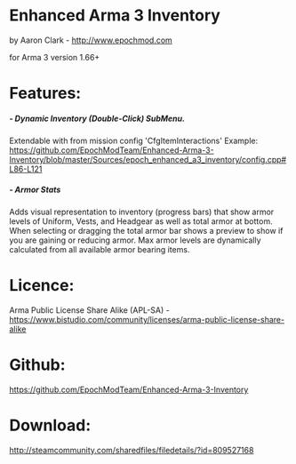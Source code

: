 Enhanced Arma 3 Inventory 
=====
by Aaron Clark - http://www.epochmod.com

for Arma 3 version 1.66+

Features:
=====

##### - Dynamic Inventory (Double-Click) SubMenu.
Extendable with from mission config 'CfgItemInteractions' 
Example: https://github.com/EpochModTeam/Enhanced-Arma-3-Inventory/blob/master/Sources/epoch_enhanced_a3_inventory/config.cpp#L86-L121

##### - Armor Stats
Adds visual representation to inventory (progress bars) that show armor levels of Uniform, Vests, and Headgear as well as total armor at bottom. When selecting or dragging the total armor bar shows a preview to show if you are gaining or reducing armor. Max armor levels are dynamically calculated from all available armor bearing items.

Licence:
=====
Arma Public License Share Alike (APL-SA) - https://www.bistudio.com/community/licenses/arma-public-license-share-alike

Github:
=====
https://github.com/EpochModTeam/Enhanced-Arma-3-Inventory

Download:
=====
http://steamcommunity.com/sharedfiles/filedetails/?id=809527168

